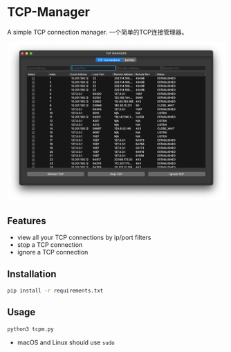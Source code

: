 # TCP-Manager
A simple TCP connection manager.    一个简单的TCP连接管理器。

![alt text](image.png)

## Features
- view all your TCP connections by ip/port filters
- stop a TCP connection
- ignore a TCP connection

## Installation

```bash
pip install -r requirements.txt
```

## Usage

```bash
python3 tcpm.py
```

- macOS and Linux should use `sudo`

